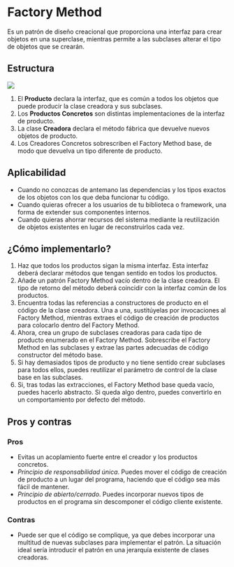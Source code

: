 # Factory Method

Es un patrón de diseño creacional que proporciona una interfaz para crear objetos en una superclase, mientras permite a las subclases alterar el tipo de objetos que se crearán.

## Estructura

![](https://refactoring.guru/images/patterns/diagrams/factory-method/structure.png)

1. El **Producto** declara la interfaz, que es común a todos los objetos que puede producir la clase creadora y sus subclases.
2. Los **Productos Concretos** son distintas implementaciones de la interfaz de producto.
3. La clase **Creadora** declara el método fábrica que devuelve nuevos objetos de producto.
4. Los Creadores Concretos sobrescriben el Factory Method base, de modo que devuelva un tipo diferente de producto.

## Aplicabilidad

- Cuando no conozcas de antemano las dependencias y los tipos exactos de los objetos con los que deba funcionar tu código.
- Cuando quieras ofrecer a los usuarios de tu biblioteca o framework, una forma de extender sus componentes internos.
- Cuando quieras ahorrar recursos del sistema mediante la reutilización de objetos existentes en lugar de reconstruirlos cada vez.

## ¿Cómo implementarlo?

1. Haz que todos los productos sigan la misma interfaz. Esta interfaz deberá declarar métodos que tengan sentido en todos los productos.
2. Añade un patrón Factory Method vacío dentro de la clase creadora. El tipo de retorno del método deberá coincidir con la interfaz común de los productos.
3. Encuentra todas las referencias a constructores de producto en el código de la clase creadora. Una a una, sustitúyelas por invocaciones al Factory Method, mientras extraes el código de creación de productos para colocarlo dentro del Factory Method.
4. Ahora, crea un grupo de subclases creadoras para cada tipo de producto enumerado en el Factory Method. Sobrescribe el Factory Method en las subclases y extrae las partes adecuadas de código constructor del método base.
5. Si hay demasiados tipos de producto y no tiene sentido crear subclases para todos ellos, puedes reutilizar el parámetro de control de la clase base en las subclases.
6. Si, tras todas las extracciones, el Factory Method base queda vacío, puedes hacerlo abstracto. Si queda algo dentro, puedes convertirlo en un comportamiento por defecto del método.

## Pros y contras

### Pros

- Evitas un acoplamiento fuerte entre el creador y los productos concretos.
- *Principio de responsabilidad única*. Puedes mover el código de creación de producto a un lugar del programa, haciendo que el código sea más fácil de mantener.
- *Principio de abierto/cerrado*. Puedes incorporar nuevos tipos de productos en el programa sin descomponer el código cliente existente.

### Contras

- Puede ser que el código se complique, ya que debes incorporar una multitud de nuevas subclases para implementar el patrón. La situación ideal sería introducir el patrón en una jerarquía existente de clases creadoras.